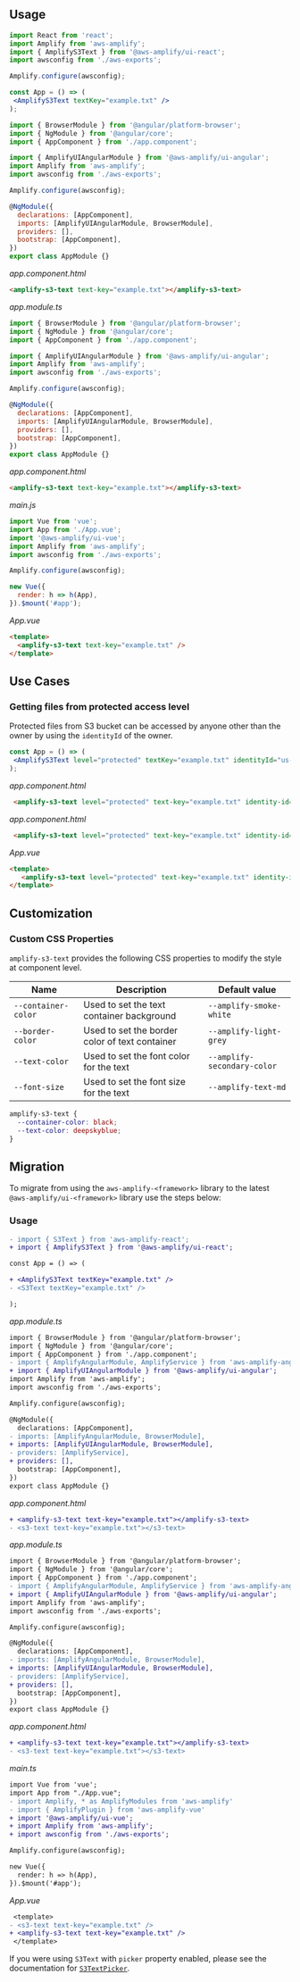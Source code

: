 <inline-fragment src="~/ui/storage/fragments/web/installation.md"></inline-fragment>

## Usage

<docs-filter framework="react">

```jsx
import React from 'react';
import Amplify from 'aws-amplify';
import { AmplifyS3Text } from '@aws-amplify/ui-react';
import awsconfig from './aws-exports';

Amplify.configure(awsconfig);

const App = () => (
 <AmplifyS3Text textKey="example.txt" />
);
```
</docs-filter>

<docs-filter framework="angular">

```js
import { BrowserModule } from '@angular/platform-browser';
import { NgModule } from '@angular/core';
import { AppComponent } from './app.component';

import { AmplifyUIAngularModule } from '@aws-amplify/ui-angular';
import Amplify from 'aws-amplify';
import awsconfig from './aws-exports';

Amplify.configure(awsconfig);

@NgModule({
  declarations: [AppComponent],
  imports: [AmplifyUIAngularModule, BrowserModule],
  providers: [],
  bootstrap: [AppComponent],
})
export class AppModule {}
```

_app.component.html_

```html
<amplify-s3-text text-key="example.txt"></amplify-s3-text>
```
</docs-filter>

<docs-filter framework="ionic">

_app.module.ts_

```js
import { BrowserModule } from '@angular/platform-browser';
import { NgModule } from '@angular/core';
import { AppComponent } from './app.component';

import { AmplifyUIAngularModule } from '@aws-amplify/ui-angular';
import Amplify from 'aws-amplify';
import awsconfig from './aws-exports';

Amplify.configure(awsconfig);

@NgModule({
  declarations: [AppComponent],
  imports: [AmplifyUIAngularModule, BrowserModule],
  providers: [],
  bootstrap: [AppComponent],
})
export class AppModule {}
```

_app.component.html_

```html
<amplify-s3-text text-key="example.txt"></amplify-s3-text>
```
</docs-filter>

<docs-filter framework="vue">

_main.js_

```js
import Vue from 'vue';
import App from './App.vue';
import '@aws-amplify/ui-vue';
import Amplify from 'aws-amplify';
import awsconfig from './aws-exports';

Amplify.configure(awsconfig);

new Vue({
  render: h => h(App),
}).$mount('#app');
```

_App.vue_

```html
<template>
  <amplify-s3-text text-key="example.txt" />
</template>
```
</docs-filter>


<ui-component-props tag="amplify-s3-text" use-table-headers></ui-component-props>

## Use Cases

### Getting files from protected access level

Protected files from S3 bucket can be accessed by anyone other than the owner by using the `identityId` of the owner.

<docs-filter framework="react">

```jsx
const App = () => (
 <AmplifyS3Text level="protected" textKey="example.txt" identityId="us-east-1:XXXXXXXX-XXXX-XXXX-XXXX-XXXXXXXX"/>
);
```
</docs-filter>

<docs-filter framework="angular">

_app.component.html_

```html
 <amplify-s3-text level="protected" text-key="example.txt" identity-id="us-east-1:XXXXXXXX-XXXX-XXXX-XXXX-XXXXXXXX"></amplify-s3-text>
```
</docs-filter>

<docs-filter framework="ionic">

_app.component.html_

```html
 <amplify-s3-text level="protected" text-key="example.txt" identity-id="us-east-1:XXXXXXXX-XXXX-XXXX-XXXX-XXXXXXXX"></amplify-s3-text>
```
</docs-filter>

<docs-filter framework="vue">

_App.vue_

```html
<template>
   <amplify-s3-text level="protected" text-key="example.txt" identity-id="us-east-1:XXXXXXXX-XXXX-XXXX-XXXX-XXXXXXXX"/>
</template>
```
</docs-filter>

## Customization

### Custom CSS Properties

`amplify-s3-text` provides the following CSS properties to modify the style at component level.

| Name           | Description                      | Default value                    |
| ---------------| ---------------------------------| ---------------------------------|
| `--container-color`     | Used to set the text container background | `--amplify-smoke-white` |
| `--border-color`     | Used to set the border color of text container | `--amplify-light-grey` | 
| `--text-color`     | Used to set the font color for the text | `--amplify-secondary-color` |
| `--font-size`     | Used to set the font size for the text | `--amplify-text-md` | 

```css
amplify-s3-text {
  --container-color: black;
  --text-color: deepskyblue;
}
```



## Migration

To migrate from using the `aws-amplify-<framework>` library to the latest `@aws-amplify/ui-<framework>` library use the steps below:

<inline-fragment src="~/ui/storage/fragments/web/installation-diff.md"></inline-fragment>

### Usage

<docs-filter framework="react">

```diff
- import { S3Text } from 'aws-amplify-react';
+ import { AmplifyS3Text } from '@aws-amplify/ui-react';

const App = () => (

+ <AmplifyS3Text textKey="example.txt" />
- <S3Text textKey="example.txt" />

);
```
</docs-filter>

<docs-filter framework="angular">

_app.module.ts_

```diff
import { BrowserModule } from '@angular/platform-browser';
import { NgModule } from '@angular/core';
import { AppComponent } from './app.component';
- import { AmplifyAngularModule, AmplifyService } from 'aws-amplify-angular';
+ import { AmplifyUIAngularModule } from '@aws-amplify/ui-angular';
import Amplify from 'aws-amplify';
import awsconfig from './aws-exports';

Amplify.configure(awsconfig);

@NgModule({
  declarations: [AppComponent],
- imports: [AmplifyAngularModule, BrowserModule],
+ imports: [AmplifyUIAngularModule, BrowserModule],
- providers: [AmplifyService],
+ providers: [],
  bootstrap: [AppComponent],
})
export class AppModule {}
```

_app.component.html_

```diff
+ <amplify-s3-text text-key="example.txt"></amplify-s3-text>
- <s3-text text-key="example.txt"></s3-text>
```
</docs-filter>

<docs-filter framework="ionic">

_app.module.ts_

```diff
import { BrowserModule } from '@angular/platform-browser';
import { NgModule } from '@angular/core';
import { AppComponent } from './app.component';
- import { AmplifyAngularModule, AmplifyService } from 'aws-amplify-angular';
+ import { AmplifyUIAngularModule } from '@aws-amplify/ui-angular';
import Amplify from 'aws-amplify';
import awsconfig from './aws-exports';

Amplify.configure(awsconfig);

@NgModule({
  declarations: [AppComponent],
- imports: [AmplifyAngularModule, BrowserModule],
+ imports: [AmplifyUIAngularModule, BrowserModule],
- providers: [AmplifyService],
+ providers: [],
  bootstrap: [AppComponent],
})
export class AppModule {}
```

_app.component.html_

```diff
+ <amplify-s3-text text-key="example.txt"></amplify-s3-text>
- <s3-text text-key="example.txt"></s3-text>
```
</docs-filter>

<docs-filter framework="vue">

_main.ts_

```diff
import Vue from 'vue';
import App from "./App.vue";
- import Amplify, * as AmplifyModules from 'aws-amplify'
- import { AmplifyPlugin } from 'aws-amplify-vue'
+ import '@aws-amplify/ui-vue';
+ import Amplify from 'aws-amplify';
+ import awsconfig from './aws-exports';

Amplify.configure(awsconfig);

new Vue({
  render: h => h(App),
}).$mount('#app');
```

_App.vue_

```diff
 <template>
- <s3-text text-key="example.txt" />
+ <amplify-s3-text text-key="example.txt" />
 </template>
```
</docs-filter>


If you were using `S3Text` with `picker` property enabled, please see the documentation for  [`S3TextPicker`](~/ui/storage/s3-text-picker.md).

